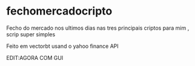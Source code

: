 # fechomercadocripto
Fecho do mercado nos ultimos dias nas tres principais criptos para mim , scrip super simples

Feito em vectorbt usand o yahoo finance API

EDIT:AGORA COM GUI

